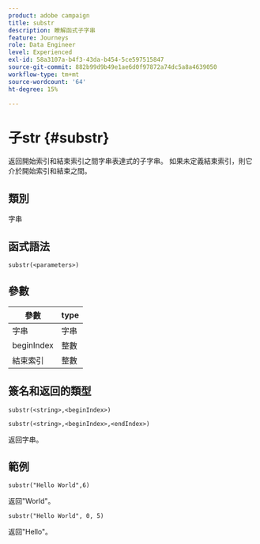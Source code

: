 ```yaml
---
product: adobe campaign
title: substr
description: 瞭解函式子字串
feature: Journeys
role: Data Engineer
level: Experienced
exl-id: 58a3107a-b4f3-43da-b454-5ce597515847
source-git-commit: 882b99d9b49e1ae6d0f97872a74dc5a8a4639050
workflow-type: tm+mt
source-wordcount: '64'
ht-degree: 15%

---
```


# 子str {#substr}

返回開始索引和結束索引之間字串表達式的子字串。 如果未定義結束索引，則它介於開始索引和結束之間。

## 類別

字串

## 函式語法

`substr(<parameters>)`

## 參數

| 參數 | type |
|-------------|----------|
| 字串 | 字串 |
| beginIndex | 整數 |
| 結束索引 | 整數 |

## 簽名和返回的類型

`substr(<string>,<beginIndex>)`

`substr(<string>,<beginIndex>,<endIndex>)`

返回字串。

## 範例

`substr("Hello World",6)`

返回&quot;World&quot;。

`substr("Hello World", 0, 5)`

返回&quot;Hello&quot;。
